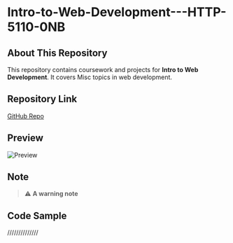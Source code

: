 # Intro-to-Web-Development---HTTP-5110-0NB

## About This Repository
This repository contains coursework and projects for **Intro to Web Development**. It covers Misc topics in web development.

## Repository Link
[GitHub Repo](https://github.com/GulzarFatima/Intro-to-Web-Development---HTTP-5110-0NB.git)

## Preview
![Preview](https://github.com/user-attachments/assets/5af442c9-a09a-438b-b194-10f11626c6e0)


## Note
> ⚠️ **A warning note**

## Code Sample
//////////////
